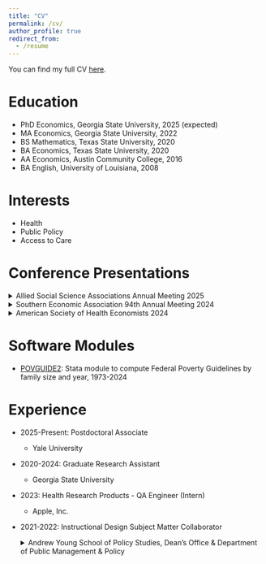 ```yaml
---
title: "CV"
permalink: /cv/
author_profile: true
redirect_from:
  - /resume
---
```


You can find my full CV [here](https://rbhebert.github.io/files/hebert_cv.pdf).

Education
======
* PhD Economics, Georgia State University, 2025 (expected)
* MA Economics, Georgia State University, 2022
* BS Mathematics, Texas State University, 2020
* BA Economics, Texas State University, 2020
* AA Economics, Austin Community College, 2016
* BA English, University of Louisiana, 2008
  
Interests
======
* Health
* Public Policy
* Access to Care

Conference Presentations
======
<details>
  <summary>Allied Social Science Associations Annual Meeting 2025</summary>
  
  “Medicaid Hearing Aid Mandates and Hearing Aid Purchasing Among Older Adults” (with Benjamin Ukert, Michelle Arnold, Brandy Lipton, and Michael F. Pesko)

</details>

<details>
  <summary>Southern Economic Association 94th Annual Meeting 2024</summary>
  
  “Medicaid Hearing Aid Mandates and Hearing Aid Purchasing Among Older Adults” (with Benjamin Ukert, Michelle Arnold, Brandy Lipton, and Michael F. Pesko)

</details>

<details>
  <summary>American Society of Health Economists 2024</summary>
  
  (1) “Medicaid Hearing Aid Mandates and Hearing Aid Purchasing Among Older Adults” (with Benjamin Ukert, Michelle Arnold, Brandy Lipton, and Michael F. Pesko) and (2) “The Effect of Paid Sick Leave on Healthcare Expenditures” (with Kevin Callison, Michael F. Pesko, and Samuel Sturm)

</details>
  
Software Modules
======
* [POVGUIDE2](https://ideas.repec.org/c/boc/bocode/s459244.html): Stata module to compute Federal Poverty Guidelines by family size and year, 1973-2024

Experience
======
* 2025-Present: Postdoctoral Associate
  * Yale University

* 2020-2024: Graduate Research Assistant
  * Georgia State University

* 2023: Health Research Products - QA Engineer (Intern)
  * Apple, Inc.

* 2021-2022: Instructional Design Subject Matter Collaborator
  <details>
    <summary>Andrew Young School of Policy Studies, Dean’s Office & Department of Public Management & Policy</summary>
    Collaborated with an instructional designer to develop math in economics online training, and
  created student learning and support materials, assessments, and activities

  </details>

